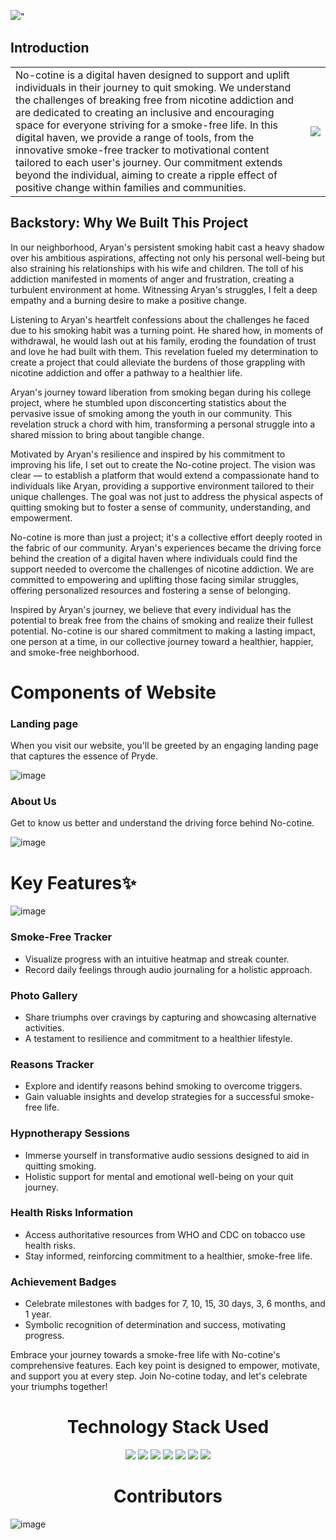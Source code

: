 ![](https://res.cloudinary.com/dx0dgujbj/image/upload/v1706719021/Nocotine/NOCOTINE_htw91e.png)"

## Introduction
<table style="border: none;">
  <tr>
    <td>No-cotine is a digital haven designed to support and uplift individuals in their journey to quit smoking. We understand the challenges of breaking free from nicotine addiction and are dedicated to creating an inclusive and encouraging space for everyone striving for a smoke-free life. In this digital haven, we provide a range of tools, from the innovative smoke-free tracker to motivational content tailored to each user's journey. Our commitment extends beyond the individual, aiming to create a ripple effect of positive change within families and communities. </td>
    <td><img src="https://media4.giphy.com/media/fYNy092DoKNpshv70U/giphy.gif?cid=ecf05e47lz7igg6cy6tfa9s1w1gq5j11vqulnd8umgl51nrl&ep=v1_gifs_search&rid=giphy.gif&ct=g"/></td>
  </tr>
</table>

## Backstory: Why We Built This Project

In our neighborhood, Aryan's persistent smoking habit cast a heavy shadow over his ambitious aspirations, affecting not only his personal well-being but also straining his relationships with his wife and children. The toll of his addiction manifested in moments of anger and frustration, creating a turbulent environment at home. Witnessing Aryan's struggles, I felt a deep empathy and a burning desire to make a positive change.

Listening to Aryan's heartfelt confessions about the challenges he faced due to his smoking habit was a turning point. He shared how, in moments of withdrawal, he would lash out at his family, eroding the foundation of trust and love he had built with them. This revelation fueled my determination to create a project that could alleviate the burdens of those grappling with nicotine addiction and offer a pathway to a healthier life.

Aryan's journey toward liberation from smoking began during his college project, where he stumbled upon disconcerting statistics about the pervasive issue of smoking among the youth in our community. This revelation struck a chord with him, transforming a personal struggle into a shared mission to bring about tangible change.

Motivated by Aryan's resilience and inspired by his commitment to improving his life, I set out to create the No-cotine project. The vision was clear — to establish a platform that would extend a compassionate hand to individuals like Aryan, providing a supportive environment tailored to their unique challenges. The goal was not just to address the physical aspects of quitting smoking but to foster a sense of community, understanding, and empowerment.

No-cotine is more than just a project; it's a collective effort deeply rooted in the fabric of our community. Aryan's experiences became the driving force behind the creation of a digital haven where individuals could find the support needed to overcome the challenges of nicotine addiction. We are committed to empowering and uplifting those facing similar struggles, offering personalized resources and fostering a sense of belonging.

Inspired by Aryan's journey, we believe that every individual has the potential to break free from the chains of smoking and realize their fullest potential. No-cotine is our shared commitment to making a lasting impact, one person at a time, in our collective journey toward a healthier, happier, and smoke-free neighborhood.

# Components of Website

### Landing page
 <p>When you visit our website, you'll be greeted by an engaging landing page that captures the essence of Pryde.</p>
 
  ![image](https://github.com/i-am-SnehaChauhan/no-cotine/assets/94298791/cc770a34-421c-4b46-b1b2-ef0acd5556fb)


### About Us
<p>Get to know us better and understand the driving force behind No-cotine.</p>
 
![image](https://github.com/i-am-SnehaChauhan/no-cotine/assets/94298791/0e83bc47-3aa3-41b3-a8ec-6f659b2c7f9b)


# Key Features✨
![image](https://github.com/i-am-SnehaChauhan/no-cotine/assets/94298791/f15cfbd5-4a56-4080-88e1-f69468664776)


### Smoke-Free Tracker
  * Visualize progress with an intuitive heatmap and streak counter.
  * Record daily feelings through audio journaling for a holistic approach.

### Photo Gallery
  * Share triumphs over cravings by capturing and showcasing alternative activities.
  * A testament to resilience and commitment to a healthier lifestyle.

### Reasons Tracker
  * Explore and identify reasons behind smoking to overcome triggers.
  * Gain valuable insights and develop strategies for a successful smoke-free life.

### Hypnotherapy Sessions
  - Immerse yourself in transformative audio sessions designed to aid in quitting smoking.
  - Holistic support for mental and emotional well-being on your quit journey.

### Health Risks Information
  * Access authoritative resources from WHO and CDC on tobacco use health risks.
  * Stay informed, reinforcing commitment to a healthier, smoke-free life.

### Achievement Badges
  - Celebrate milestones with badges for 7, 10, 15, 30 days, 3, 6 months, and 1 year.
  - Symbolic recognition of determination and success, motivating progress.

Embrace your journey towards a smoke-free life with No-cotine's comprehensive features. Each key point is designed to empower, motivate, and support you at every step. Join No-cotine today, and let's celebrate your triumphs together!

<h1 align='center'> Technology Stack Used</h1>
<div align="center">
 <img src="https://img.shields.io/badge/HTML5-E34F26.svg?style=for-the-badge&logo=HTML5&logoColor=white">
 <img src="https://img.shields.io/badge/CSS3-1572B6.svg?style=for-the-badge&logo=CSS3&logoColor=white">
 <img src="https://img.shields.io/badge/Bootstrap-7952B3.svg?style=for-the-badge&logo=Bootstrap&logoColor=white">
 <img src="https://img.shields.io/badge/JavaScript-F7DF1E.svg?style=for-the-badge&logo=JavaScript&logoColor=white">
 <img src="https://img.shields.io/badge/-ReactJs-61DAFB?logo=react&logoColor=white&style=for-the-badge">
 <img src="https://img.shields.io/badge/Material--UI-0081CB?style=for-the-badge&logo=material-ui&logoColor=white">
 <img src="https://img.shields.io/badge/Python-14354C?style=for-the-badge&logo=python&logoColor=white">
</div>

<h1 align='center'>Contributors</h1>

![image](https://github.com/i-am-SnehaChauhan/no-cotine/assets/94298791/d82cd997-70a4-4367-85f5-b516fd76ed76)

